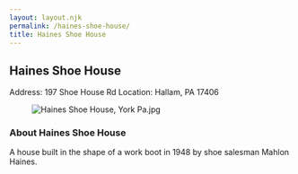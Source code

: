 ```yaml
---
layout: layout.njk
permalink: /haines-shoe-house/
title: Haines Shoe House
---
```


<article class="attraction-detail container">
  <h2>Haines Shoe House</h2>
  <div class="attraction-meta">
    <span class="address">Address: 197 Shoe House Rd</span>
    <span class="location">Location: Hallam, PA 17406</span>
  </div>
  <figure class="attraction-image">
    <img src="https://upload.wikimedia.org/wikipedia/commons/0/0f/Haines_Shoe_House%2C_York_Pa.jpg?v=1743430669967" alt="Haines Shoe House, York Pa.jpg" loading="lazy">
  </figure>
  <div class="attraction-description">
    <h3>About Haines Shoe House</h3>
    <p>A house built in the shape of a work boot in 1948 by shoe salesman Mahlon Haines.</p>
  </div>
  
</article>